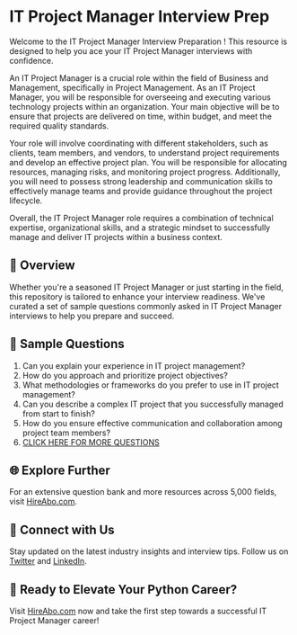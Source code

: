 # IT Project Manager Interview Prep

Welcome to the IT Project Manager Interview Preparation ! This resource is designed to help you ace your IT Project Manager interviews with confidence.

An IT Project Manager is a crucial role within the field of Business and Management, specifically in Project Management. As an IT Project Manager, you will be responsible for overseeing and executing various technology projects within an organization. Your main objective will be to ensure that projects are delivered on time, within budget, and meet the required quality standards.

Your role will involve coordinating with different stakeholders, such as clients, team members, and vendors, to understand project requirements and develop an effective project plan. You will be responsible for allocating resources, managing risks, and monitoring project progress. Additionally, you will need to possess strong leadership and communication skills to effectively manage teams and provide guidance throughout the project lifecycle.

Overall, the IT Project Manager role requires a combination of technical expertise, organizational skills, and a strategic mindset to successfully manage and deliver IT projects within a business context.

## 🚀 Overview

Whether you're a seasoned IT Project Manager or just starting in the field, this repository is tailored to enhance your interview readiness. We've curated a set of sample questions commonly asked in IT Project Manager interviews to help you prepare and succeed.

## 📝 Sample Questions

1. Can you explain your experience in IT project management?
2. How do you approach and prioritize project objectives?
3. What methodologies or frameworks do you prefer to use in IT project management?
4. Can you describe a complex IT project that you successfully managed from start to finish?
5. How do you ensure effective communication and collaboration among project team members?
6. [CLICK HERE FOR MORE QUESTIONS](https://hireabo.com/job/1_3_9/IT%20Project%20Manager)

## 🌐 Explore Further

For an extensive question bank and more resources across 5,000 fields, visit [HireAbo.com](https://www.hireabo.com).

## 📱 Connect with Us

Stay updated on the latest industry insights and interview tips. Follow us on [Twitter](https://twitter.com/hireabo) and [LinkedIn](https://www.linkedin.com/in/hire-abo-3609972a8/).

## 🚀 Ready to Elevate Your Python Career?

Visit [HireAbo.com](https://www.hireabo.com) now and take the first step towards a successful IT Project Manager career!